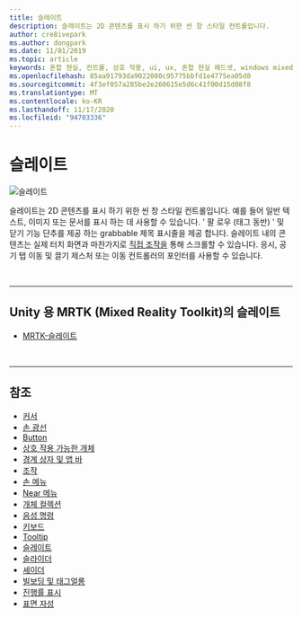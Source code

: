 ```yaml
---
title: 슬레이트
description: 슬레이트는 2D 콘텐츠를 표시 하기 위한 씬 창 스타일 컨트롤입니다.
author: cre8ivepark
ms.author: dongpark
ms.date: 11/01/2019
ms.topic: article
keywords: 혼합 현실, 컨트롤, 상호 작용, ui, ux, 혼합 현실 헤드셋, windows mixed reality 헤드셋, 가상 현실 헤드셋, HoloLens, 슬레이트, MRTK, Mixed Reality Toolkit
ms.openlocfilehash: 85aa91793da9022080c95775bbfd1e4775ea05d8
ms.sourcegitcommit: 4f3ef057a285be2e260615e5d6c41f00d15d08f8
ms.translationtype: MT
ms.contentlocale: ko-KR
ms.lasthandoff: 11/17/2020
ms.locfileid: "94703336"
---
```

# <a name="slate"></a>슬레이트

![슬레이트](images/UX_Hero_Slate.jpg)

슬레이트는 2D 콘텐츠를 표시 하기 위한 씬 창 스타일 컨트롤입니다. 예를 들어 일반 텍스트, 이미지 또는 문서를 표시 하는 데 사용할 수 있습니다. ' 팔 로우 (태그 동반) ' 및 닫기 기능 단추를 제공 하는 grabbable 제목 표시줄을 제공 합니다. 슬레이트 내의 콘텐츠는 실제 터치 화면과 마찬가지로 [직접 조작을](direct-manipulation.md#2d-slate-interaction) 통해 스크롤할 수 있습니다. 응시, 공기 탭 이동 및 끌기 제스처 또는 이동 컨트롤러의 포인터를 사용할 수 있습니다.

<br>

---

## <a name="slate-in-mrtk-mixed-reality-toolkit-for-unity"></a>Unity 용 MRTK (Mixed Reality Toolkit)의 슬레이트

* [MRTK-슬레이트](https://microsoft.github.io/MixedRealityToolkit-Unity/Documentation/README_Slate.html)

<br>

---

## <a name="see-also"></a>참조

* [커서](cursors.md)
* [손 광선](point-and-commit.md)
* [Button](button.md)
* [상호 작용 가능한 개체](interactable-object.md)
* [경계 상자 및 앱 바](app-bar-and-bounding-box.md)
* [조작](direct-manipulation.md)
* [손 메뉴](hand-menu.md)
* [Near 메뉴](near-menu.md)
* [개체 컬렉션](object-collection.md)
* [음성 명령](voice-input.md)
* [키보드](keyboard.md)
* [Tooltip](tooltip.md)
* [슬레이트](slate.md)
* [슬라이더](slider.md)
* [셰이더](shader.md)
* [빌보딩 및 태그얼롱](billboarding-and-tag-along.md)
* [진행률 표시](progress.md)
* [표면 자성](surface-magnetism.md)
